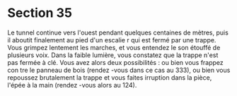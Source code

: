 # Section 35

Le tunnel continue vers l'ouest pendant quelques centaines de mètres, puis il aboutit
finalement au pied d'un escalie r qui est fermé par une trappe. Vous grimpez lentement les
marches, et vous entendez le son étouffé de plusieurs voix. Dans la faible lumière, vous
constatez que la trappe n'est pas fermée à clé. Vous avez alors deux possibilités  : ou bien
vous frappez con tre le panneau de bois (rendez -vous dans ce cas au 333), ou bien vous
repoussez brutalement la trappe et vous faites irruption dans la pièce, l'épée à la main
(rendez -vous alors au 124).